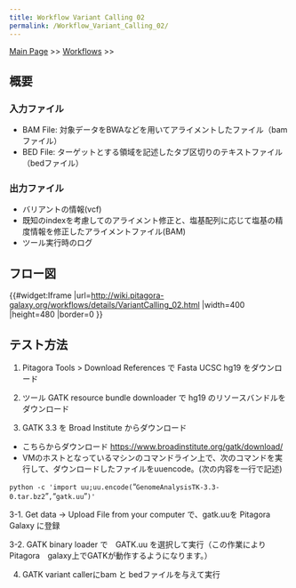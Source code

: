 ```yaml
---
title: Workflow Variant Calling 02
permalink: /Workflow_Variant_Calling_02/
---
```


[Main Page](/Main_Page "wikilink") &gt;&gt; [Workflows](/Workflows "wikilink") &gt;&gt;

概要
----

### 入力ファイル

-   BAM File: 対象データをBWAなどを用いてアライメントしたファイル（bamファイル）
-   BED File: ターゲットとする領域を記述したタブ区切りのテキストファイル（bedファイル）

### 出力ファイル

-   バリアントの情報(vcf)
-   既知のindexを考慮してのアライメント修正と、塩基配列に応じて塩基の精度情報を修正したアライメントファイル(BAM)
-   ツール実行時のログ

フロー図
--------

{{\#widget:Iframe |url=<http://wiki.pitagora-galaxy.org/workflows/details/VariantCalling_02.html> |width=400 |height=480 |border=0 }}

テスト方法
----------

1. Pitagora Tools &gt; Download References で Fasta UCSC hg19 をダウンロード

2. ツール GATK resource bundle downloader で hg19 のリソースバンドルを ダウンロード

3. GATK 3.3 を Broad Institute からダウンロード

-   こちらからダウンロード <https://www.broadinstitute.org/gatk/download/>
-   VMのホストとなっているマシンのコマンドライン上で、次のコマンドを実行して、ダウンロードしたファイルをuuencode。(次の内容を一行で記述)

`python -c 'import uu;uu.encode(`“`GenomeAnalysisTK-3.3-0.tar.bz2`”`,`“`gatk.uu`”`)'`

3-1. Get data -&gt; Upload File from your computer で、gatk.uuを Pitagora Galaxy に登録

3-2. GATK binary loader で　GATK.uu を選択して実行（この作業によりPitagora　galaxy上でGATKが動作するようになります。）

4. GATK variant callerにbam と bedファイルを与えて実行